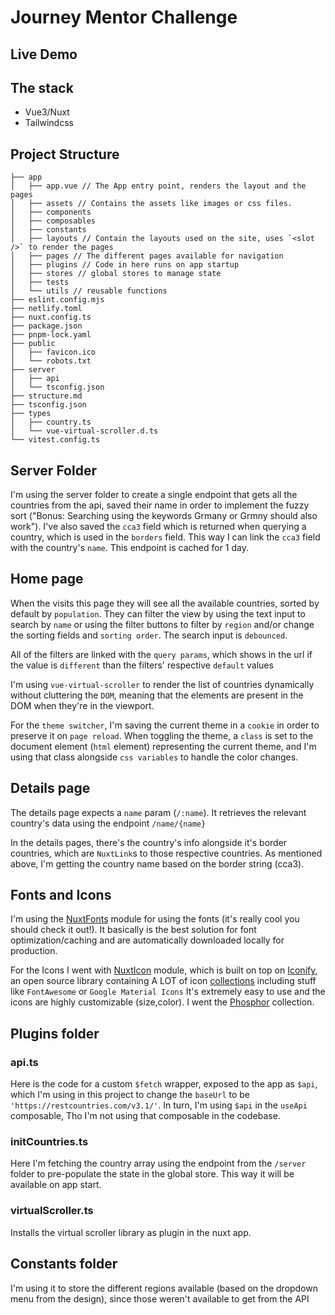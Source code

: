 # Journey Mentor Challenge

## Live Demo

## The stack

- Vue3/Nuxt
- Tailwindcss

## Project Structure

```├── README.md
├── app
│   ├── app.vue // The App entry point, renders the layout and the pages
│   ├── assets // Contains the assets like images or css files.
│   ├── components
│   ├── composables
│   ├── constants
│   ├── layouts // Contain the layouts used on the site, uses `<slot />` to render the pages
│   ├── pages // The different pages available for navigation
│   ├── plugins // Code in here runs on app startup
│   ├── stores // global stores to manage state
│   ├── tests
│   └── utils // reusable functions
├── eslint.config.mjs
├── netlify.toml
├── nuxt.config.ts
├── package.json
├── pnpm-lock.yaml
├── public
│   ├── favicon.ico
│   └── robots.txt
├── server
│   ├── api
│   └── tsconfig.json
├── structure.md
├── tsconfig.json
├── types
│   ├── country.ts
│   └── vue-virtual-scroller.d.ts
└── vitest.config.ts
```

## Server Folder

I'm using the server folder to create a single endpoint that gets all the countries from the api, saved their name in order to implement the fuzzy sort ("Bonus: Searching using the keywords Grmany or Grmny should also work"). I've also saved the `cca3` field which is returned when querying a country, which is used in the `borders` field. This way I can link the `cca3` field with the country's `name`. This endpoint is cached for 1 day.

## Home page

When the visits this page they will see all the available countries, sorted by default by `population`. They can filter the view by using the text input to search by `name` or using the filter buttons to filter by `region` and/or change the sorting fields and `sorting order`. The search input is `debounced`.

All of the filters are linked with the `query params`, which shows in the url if the value is `different` than the filters' respective `default` values

I'm using `vue-virtual-scroller` to render the list of countries dynamically without cluttering the `DOM`, meaning that the elements are present in the DOM when they're in the viewport.

For the `theme switcher`, I'm saving the current theme in a `cookie` in order to preserve it on `page reload`. When toggling the theme, a `class` is set to the document element (`html` element) representing the current theme, and I'm using that class alongside `css variables` to handle the color changes.

## Details page

The details page expects a `name` param (`/:name`). It retrieves the relevant country's data using the endpoint `/name/{name}`

In the details pages, there's the country's info alongside it's border countries, which are `NuxtLink`s to those respective countries. As mentioned above, I'm getting the country name based on the border string (cca3).

## Fonts and Icons

I'm using the [NuxtFonts](https://fonts.nuxt.com/) module for using the fonts (it's really cool you should check it out!). It basically is the best solution for font optimization/caching and are automatically downloaded locally for production.

For the Icons I went with [NuxtIcon](https://github.com/nuxt/icon) module, which is built on top on [Iconify](https://iconify.design/), an open source library containing A LOT of icon [collections](https://icon-sets.iconify.design/) including stuff like `FontAwesome` or `Google Material Icons`
It's extremely easy to use and the icons are highly customizable (size,color). I went the [Phosphor](https://icon-sets.iconify.design/ph/?keyword=ph) collection.

## Plugins folder

### api.ts

Here is the code for a custom `$fetch` wrapper, exposed to the app as `$api`, which I'm using in this project to change the `baseUrl` to be `'https://restcountries.com/v3.1/'`. In turn, I'm using `$api` in the `useApi` composable, Tho I'm not using that composable in the codebase.

### initCountries.ts

Here I'm fetching the country array using the endpoint from the `/server` folder to pre-populate the state in the global store. This way it will be available on app start.

### virtualScroller.ts

Installs the virtual scroller library as plugin in the nuxt app.

## Constants folder

I'm using it to store the different regions available (based on the dropdown menu from the design), since those weren't available to get from the API
